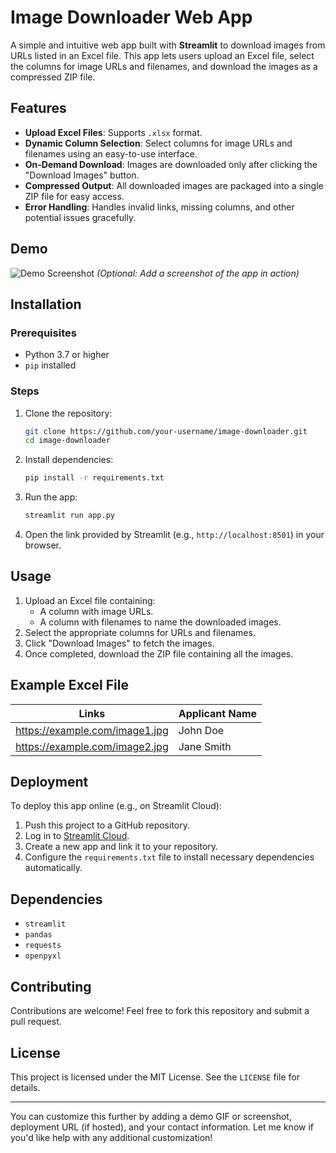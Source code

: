 # Image Downloader Web App

A simple and intuitive web app built with **Streamlit** to download images from URLs listed in an Excel file. This app lets users upload an Excel file, select the columns for image URLs and filenames, and download the images as a compressed ZIP file.

## Features

- **Upload Excel Files**: Supports `.xlsx` format.
- **Dynamic Column Selection**: Select columns for image URLs and filenames using an easy-to-use interface.
- **On-Demand Download**: Images are downloaded only after clicking the "Download Images" button.
- **Compressed Output**: All downloaded images are packaged into a single ZIP file for easy access.
- **Error Handling**: Handles invalid links, missing columns, and other potential issues gracefully.

## Demo

![Demo Screenshot](demo_screenshot.png) *(Optional: Add a screenshot of the app in action)*

## Installation

### Prerequisites

- Python 3.7 or higher
- `pip` installed

### Steps

1. Clone the repository:
   ```bash
   git clone https://github.com/your-username/image-downloader.git
   cd image-downloader
   ```

2. Install dependencies:
   ```bash
   pip install -r requirements.txt
   ```

3. Run the app:
   ```bash
   streamlit run app.py
   ```

4. Open the link provided by Streamlit (e.g., `http://localhost:8501`) in your browser.

## Usage

1. Upload an Excel file containing:
   - A column with image URLs.
   - A column with filenames to name the downloaded images.
2. Select the appropriate columns for URLs and filenames.
3. Click "Download Images" to fetch the images.
4. Once completed, download the ZIP file containing all the images.

## Example Excel File

| Links                          | Applicant Name |
|--------------------------------|----------------|
| https://example.com/image1.jpg | John Doe       |
| https://example.com/image2.jpg | Jane Smith     |

## Deployment

To deploy this app online (e.g., on Streamlit Cloud):

1. Push this project to a GitHub repository.
2. Log in to [Streamlit Cloud](https://streamlit.io/cloud).
3. Create a new app and link it to your repository.
4. Configure the `requirements.txt` file to install necessary dependencies automatically.

## Dependencies

- `streamlit`
- `pandas`
- `requests`
- `openpyxl`

## Contributing

Contributions are welcome! Feel free to fork this repository and submit a pull request.

## License

This project is licensed under the MIT License. See the `LICENSE` file for details.

---

You can customize this further by adding a demo GIF or screenshot, deployment URL (if hosted), and your contact information. Let me know if you'd like help with any additional customization!
